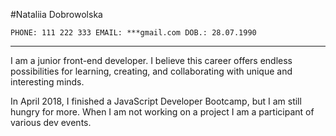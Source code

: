 #Nataliia Dobrowolska

```
PHONE: 111 222 333 EMAIL: ***gmail.com DOB.: 28.07.1990
```
------------------------------
I am a junior front-end developer. I believe this career offers endless possibilities for learning, creating, and collaborating with unique and interesting minds.

In April 2018, I finished a JavaScript Developer Bootcamp, but I am still hungry for more. When I am not working on a project I am a participant of various dev events.
